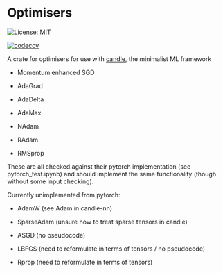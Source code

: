 # Optimisers

[![License: MIT](https://img.shields.io/badge/License-MIT-yellow.svg)](https://opensource.org/licenses/MIT)

[![codecov](https://codecov.io/gh/KGrewal1/optimisers/graph/badge.svg?token=6AFTLS6DFO)](https://codecov.io/gh/KGrewal1/optimisers)

A crate for optimisers for use with [candle](https://github.com/huggingface/candle), the minimalist ML framework

* Momentum enhanced SGD

* AdaGrad

* AdaDelta

* AdaMax

* NAdam

* RAdam

* RMSprop

These are all checked against their pytorch implementation (see pytorch_test.ipynb) and should implement the same functionality (though without some input checking).

Currently unimplemented from pytorch:

* AdamW (see Adam in candle-nn)

* SparseAdam (unsure how to treat sparse tensors in candle)

* ASGD (no pseudocode)

* LBFGS (need to reformulate in terms of tensors / no pseudocode)

* Rprop (need to reformulate in terms of tensors)
